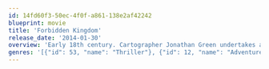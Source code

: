 ```yaml
---
id: 14fd60f3-50ec-4f0f-a861-138e2af42242
blueprint: movie
title: 'Forbidden Kingdom'
release_date: '2014-01-30'
overview: 'Early 18th century. Cartographer Jonathan Green undertakes a scientific voyage from Europe to the East. Having passed through Transylvania and crossed the Carpathian Mountains, he finds himself in a small village lost in impassible woods. Nothing but chance and heavy fog could bring him to this cursed place. People who live here do not resemble any other people which the traveler saw before that. The villagers, having dug a deep moat to fend themselves from the rest of the world, share a naive belief that they could save themselves from evil, failing to understand that evil has made its nest in their souls and is waiting for an opportunity to gush out upon the world.'
genres: '[{"id": 53, "name": "Thriller"}, {"id": 12, "name": "Adventure"}, {"id": 9648, "name": "Mystery"}, {"id": 14, "name": "Fantasy"}]'
---
```

